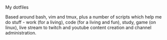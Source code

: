 My dotfiles

Based around bash, vim and tmux, plus a number of scripts which help me do stuff - work (for a living), code (for a living and fun), study, game (on linux), live stream to twitch and youtube content creation and channel administration.
